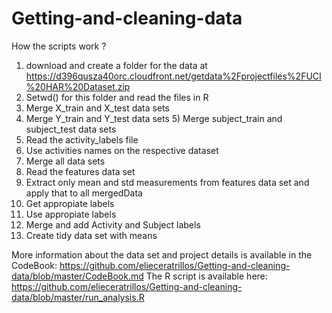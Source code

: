 Getting-and-cleaning-data
=========================
How the scripts work ?

1) download and create a folder for the data at https://d396qusza40orc.cloudfront.net/getdata%2Fprojectfiles%2FUCI%20HAR%20Dataset.zip 																				
2) Setwd() for this folder and read the files in R																																							
3) Merge X_train and X_test data sets 																																													
4) Merge Y_train and Y_test data sets 																																													5) Merge subject_train and subject_test data sets 																																							
6) Read the activity_labels file																																																
7) Use activities names on the respective dataset
8) Merge all data sets																																																					
9) Read the features data set																																																		
10) Extract only mean and std measurements from features data set and apply that to all mergedData															
11) Get appropiate labels																																																				
12) Use appropiate labels																																																				
13) Merge and add Activity and Subject labels																																										
14) Create tidy data set with means

More information about the data set and project details is available in the CodeBook: https://github.com/elieceratrillos/Getting-and-cleaning-data/blob/master/CodeBook.md
The R script is available here: https://github.com/elieceratrillos/Getting-and-cleaning-data/blob/master/run_analysis.R
